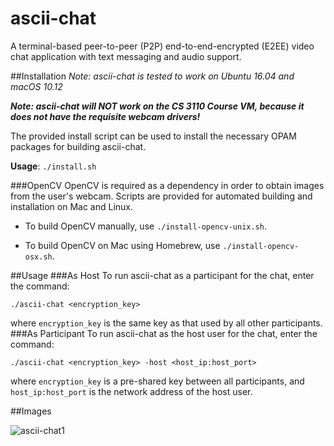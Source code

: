 # ascii-chat
A terminal-based peer-to-peer (P2P) end-to-end-encrypted (E2EE) video chat application with text messaging and audio support.

##Installation
*Note: ascii-chat is tested to work on Ubuntu 16.04 and macOS 10.12*

***Note: ascii-chat will NOT work on the CS 3110 Course VM, because it does not have the requisite webcam drivers!***

The provided install script can be used to install the necessary OPAM packages for building ascii-chat.

**Usage**: `./install.sh`

###OpenCV
OpenCV is required as a dependency in order to obtain images from the user's webcam. Scripts are provided for automated building and installation on Mac and Linux.

- To build OpenCV manually, use `./install-opencv-unix.sh`.

- To build OpenCV on Mac using Homebrew, use `./install-opencv-osx.sh`.

##Usage
###As Host
To run ascii-chat as a participant for the chat, enter the command:

`./ascii-chat <encryption_key>`

where `encryption_key` is the same key as that used by all other participants.
###As Participant
To run ascii-chat as the host user for the chat, enter the command:

`./ascii-chat <encryption_key> -host <host_ip:host_port>`

where `encryption_key` is a pre-shared key between all participants, and `host_ip:host_port` is the network address of the host user.

##Images

![ascii-chat1](/images/ascii-chat1.gif)
